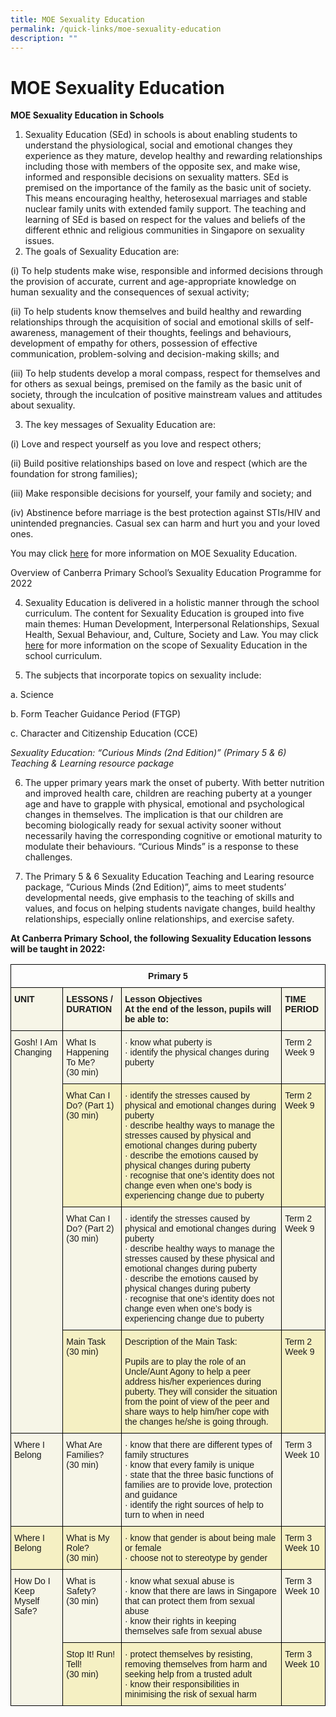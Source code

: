 ```yaml
---
title: MOE Sexuality Education
permalink: /quick-links/moe-sexuality-education
description: ""
---
```

# MOE Sexuality Education

**MOE Sexuality Education in Schools**

1. Sexuality Education (SEd) in schools is about enabling students to understand the physiological, social and emotional changes they experience as they mature, develop healthy and rewarding relationships including those with members of the opposite sex, and make wise, informed and responsible decisions on sexuality matters. SEd is premised on the importance of the family as the basic unit of society. This means encouraging healthy, heterosexual marriages and stable nuclear family units with extended family support. The teaching and learning of SEd is based on respect for the values and beliefs of the different ethnic and religious communities in Singapore on sexuality issues.
2.  The goals of Sexuality Education are:

(i)            To help students make wise, responsible and informed decisions through the provision of accurate, current and age-appropriate knowledge on human sexuality and the consequences of sexual activity;

(ii)          To help students know themselves and build healthy and rewarding relationships through the acquisition of social and emotional skills of self-awareness, management of their thoughts, feelings and behaviours, development of empathy for others, possession of effective communication, problem-solving and decision-making skills; and

(iii)         To help students develop a moral compass, respect for themselves and for others as sexual beings, premised on the family as the basic unit of society, through the inculcation of positive mainstream values and attitudes about sexuality.

3. The key messages of Sexuality Education are:

 

(i)            Love and respect yourself as you love and respect others;

(ii)          Build positive relationships based on love and respect (which are the foundation for strong families);

(iii)         Make responsible decisions for yourself, your family and society; and

(iv)         Abstinence before marriage is the best protection against STIs/HIV and unintended pregnancies. Casual sex can harm and hurt you and your loved ones.

You may click [here](https://www.moe.gov.sg/education-in-sg/our-programmes/sexuality-education) for more information on MOE Sexuality Education.

Overview of Canberra Primary School’s Sexuality Education Programme for 2022

4.   Sexuality Education is delivered in a holistic manner through the school curriculum. The content for Sexuality Education is grouped into five main themes: Human Development, Interpersonal Relationships, Sexual Health, Sexual Behaviour, and, Culture, Society and Law. You may click [here](https://www.moe.gov.sg/education-in-sg/our-programmes/sexuality-education/scope-and-teaching-approach) for more information on the scope of Sexuality Education in the school curriculum.

5.   The subjects that incorporate topics on sexuality include:

a.       Science

b.       Form Teacher Guidance Period (FTGP)

c.       Character and Citizenship Education (CCE)

*Sexuality Education: “Curious Minds (2nd Edition)” (Primary 5 & 6) Teaching & Learning resource package*

6. The upper primary years mark the onset of puberty.  With better nutrition and improved health care, children are reaching puberty at a younger age and have to grapple with physical, emotional and psychological changes in themselves. The implication is that our children are becoming biologically ready for sexual activity sooner without necessarily having the corresponding cognitive or emotional maturity to modulate their behaviours. “Curious Minds” is a response to these challenges.

 

7.   The Primary 5 & 6 Sexuality Education Teaching and Learing resource package, “Curious Minds (2nd Edition)”, aims to meet students’ developmental needs, give emphasis to the teaching of skills and values, and focus on helping students navigate changes, build healthy relationships, especially online relationships, and exercise safety.

**At Canberra Primary School, the following Sexuality Education lessons will be taught in 2022:**

<style type="text/css">
.tg  {border-collapse:collapse;border-spacing:0;}
.tg td{border-color:black;border-style:solid;border-width:1px;font-family:Arial, sans-serif;font-size:14px;
  overflow:hidden;padding:10px 5px;word-break:normal;}
.tg th{border-color:black;border-style:solid;border-width:1px;font-family:Arial, sans-serif;font-size:14px;
  font-weight:normal;overflow:hidden;padding:10px 5px;word-break:normal;}
.tg .tg-0zb7{background-color:#F6F5E7;text-align:left;vertical-align:top}
.tg .tg-baqh{text-align:center;vertical-align:top}
.tg .tg-a0y3{background-color:#F5F0C3;text-align:left;vertical-align:top}
.tg .tg-ukb2{background-color:#F6F5E7;font-weight:bold;text-align:left;vertical-align:top}
</style>
<table class="tg">
<thead>
  <tr>
    <th class="tg-baqh" colspan="4"><span style="font-weight:bold">Primary 5</span></th>
  </tr>
</thead>
<tbody>
  <tr>
    <td class="tg-ukb2">UNIT</td>
    <td class="tg-ukb2">LESSONS / DURATION</td>
    <td class="tg-ukb2">Lesson Objectives<br>At the end of the lesson, pupils will be able to:</td>
    <td class="tg-ukb2">TIME PERIOD</td>
  </tr>
  <tr>
    <td class="tg-0zb7" rowspan="4">Gosh! I Am Changing</td>
    <td class="tg-0zb7">What Is Happening To Me?<br>(30 min)</td>
    <td class="tg-0zb7">·         know what puberty is<br>·         identify the physical changes during puberty</td>
    <td class="tg-0zb7">Term 2 Week 9</td>
  </tr>
  <tr>
    <td class="tg-a0y3">What Can I Do? (Part 1)<br> (30 min)</td>
    <td class="tg-a0y3">·         identify the stresses caused by physical and emotional changes during puberty<br>·         describe healthy ways to manage the stresses caused by physical and emotional changes during puberty<br>·         describe the emotions caused by physical changes during puberty<br>·         recognise that one’s identity does not change even when one’s body is experiencing change due to puberty</td>
    <td class="tg-a0y3">Term 2 Week 9</td>
  </tr>
  <tr>
    <td class="tg-0zb7">What Can I Do? (Part 2)<br> (30 min)</td>
    <td class="tg-0zb7">·         identify the stresses caused by physical and emotional changes during puberty<br>·         describe healthy ways to manage the stresses caused by these physical and emotional changes during puberty<br>·         describe the emotions caused by physical changes during puberty<br>·         recognise that one’s identity does not change even when one’s body is experiencing change due to puberty</td>
    <td class="tg-0zb7">Term 2 Week 9</td>
  </tr>
  <tr>
    <td class="tg-a0y3">Main Task<br>(30 min)</td>
    <td class="tg-a0y3">Description of the Main Task:<br> <br>Pupils are to play the role of an Uncle/Aunt Agony to help a peer address his/her experiences during puberty. They will consider the situation from the point of view of the peer and share ways to help him/her cope with the changes he/she is going through.</td>
    <td class="tg-a0y3">Term 2 Week 9</td>
  </tr>
  <tr>
    <td class="tg-0zb7">Where I Belong</td>
    <td class="tg-0zb7">What Are Families?<br>(30 min)<br> </td>
    <td class="tg-0zb7">·         know that there are different types of family structures<br>·         know that every family is unique<br>·         state that the three basic functions of families are to provide love, protection and guidance<br>·         identify the right sources of help to turn to when in need</td>
    <td class="tg-0zb7">Term 3 Week 10</td>
  </tr>
  <tr>
    <td class="tg-a0y3">Where I Belong</td>
    <td class="tg-a0y3">What is My Role?<br> (30 min)</td>
    <td class="tg-a0y3">·         know that gender is about being male or female<br>·         choose not to stereotype by gender</td>
    <td class="tg-a0y3">Term 3 Week 10</td>
  </tr>
  <tr>
    <td class="tg-0zb7" rowspan="2">How Do I Keep Myself Safe?</td>
    <td class="tg-0zb7">What is Safety?<br>(30 min)</td>
    <td class="tg-0zb7">·         know what sexual abuse is<br>·         know that there are laws in Singapore that can protect them from sexual abuse<br>·         know their rights in keeping themselves safe from sexual abuse</td>
    <td class="tg-0zb7">Term 3 Week 10</td>
  </tr>
  <tr>
    <td class="tg-a0y3">Stop It! Run! Tell!<br>(30 min)</td>
    <td class="tg-a0y3">·         protect themselves by resisting, removing themselves from harm and seeking help from a trusted adult<br>·         know their responsibilities in minimising the risk of sexual harm</td>
    <td class="tg-a0y3">Term 3 Week 10</td>
  </tr>
</tbody>
</table>